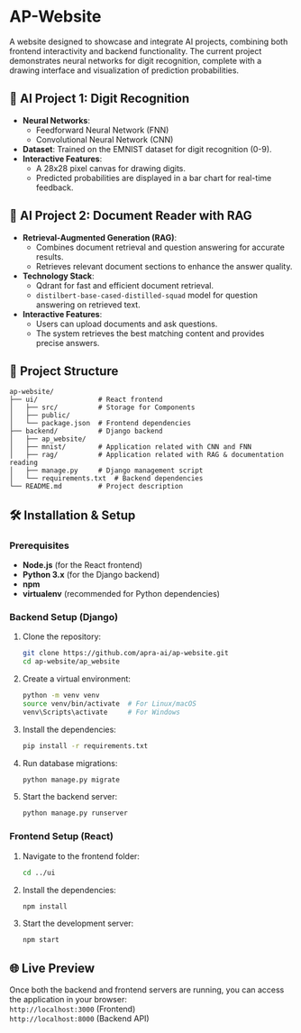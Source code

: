 
# AP-Website

A website designed to showcase and integrate AI projects, combining both frontend interactivity and backend functionality.
The current project demonstrates neural networks for digit recognition, complete with a drawing interface and visualization of prediction probabilities.

## 🌟 AI Project 1: Digit Recognition

- **Neural Networks**:
  - Feedforward Neural Network (FNN)
  - Convolutional Neural Network (CNN)
- **Dataset**: Trained on the EMNIST dataset for digit recognition (0-9).
- **Interactive Features**:
  - A 28x28 pixel canvas for drawing digits.
  - Predicted probabilities are displayed in a bar chart for real-time feedback.

## 🚀 AI Project 2: **Document Reader with RAG**

- **Retrieval-Augmented Generation (RAG)**:
  - Combines document retrieval and question answering for accurate results.
  - Retrieves relevant document sections to enhance the answer quality.
- **Technology Stack**: 
  - Qdrant for fast and efficient document retrieval.
  - `distilbert-base-cased-distilled-squad` model for question answering on retrieved text.
- **Interactive Features**:
  - Users can upload documents and ask questions.
  - The system retrieves the best matching content and provides precise answers.

## 📂 Project Structure

```
ap-website/
├── ui/               # React frontend
│   ├── src/          # Storage for Components
│   ├── public/
│   └── package.json  # Frontend dependencies
├── backend/          # Django backend
│   ├── ap_website/
│   ├── mnist/        # Application related with CNN and FNN
│   ├── rag/          # Application related with RAG & documentation reading
│   ├── manage.py     # Django management script
│   └── requirements.txt  # Backend dependencies
└── README.md         # Project description
```

## 🛠️ Installation & Setup

### Prerequisites

- **Node.js** (for the React frontend)
- **Python 3.x** (for the Django backend)
- **npm**
- **virtualenv** (recommended for Python dependencies)

### Backend Setup (Django)

1. Clone the repository:
   ```bash
   git clone https://github.com/apra-ai/ap-website.git
   cd ap-website/ap_website
   ```

2. Create a virtual environment:
   ```bash
   python -m venv venv
   source venv/bin/activate  # For Linux/macOS
   venv\Scripts\activate     # For Windows
   ```

3. Install the dependencies:
   ```bash
   pip install -r requirements.txt
   ```

4. Run database migrations:
   ```bash
   python manage.py migrate
   ```

5. Start the backend server:
   ```bash
   python manage.py runserver
   ```

### Frontend Setup (React)

1. Navigate to the frontend folder:
   ```bash
   cd ../ui
   ```

2. Install the dependencies:
   ```bash
   npm install
   ```

3. Start the development server:
   ```bash
   npm start
   ```

## 🌐 Live Preview

Once both the backend and frontend servers are running, you can access the application in your browser:  
`http://localhost:3000` (Frontend)  
`http://localhost:8000` (Backend API)
